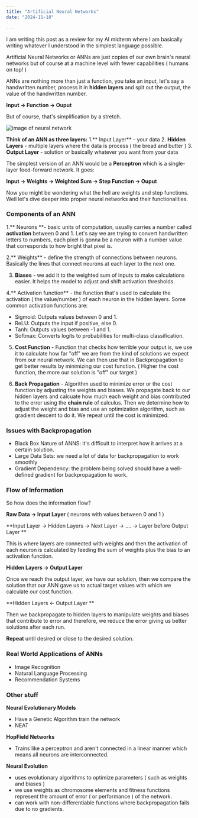 ```yaml
---
title: "Artificial Neural Networks"
date: "2024-11-18"

---
```


I am writing this post as a review for my AI midterm where I am basically writing whatever I understood in the simplest language 
possible.

Artificial Neural Networks or ANNs are just copies of our own brain's neural networks but of course at a machine level with fewer
capabilities ( humans on top! )

ANNs are nothing more than just a function, you take an input, let's say a handwritten number, process it in **hidden layers**
and spit out the output, the value of the handwritten number. 

**Input -> Function -> Ouput**

But of course, that's simplification by a stretch. 

![image of neural network](/neural.png)

**Think of an ANN as three layers:**
1.** Input Layer** - your data
2. **Hidden Layers** - multiple layers where the data is process ( the bread and butter )
3. **Output Layer** - solution or basically whatever you want from your data

The simplest version of an ANN would be a **Perceptron** which is a single-layer feed-forward network. It goes:

**Input -> Weights -> Weighted Sum -> Step Function -> Ouput**

Now you might be wondering what the hell are weights and step functions. Well let's dive deeper into proper neural networks
and their functionalities. 

### Components of an ANN

1.** Neurons **- basic units of computation, usually carries a number called **activation** between 0 and 1. Let's say we are trying to convert handwritten
letters to numbers, each pixel is gonna be a neuron with a number value that corresponds to how bright that pixel is. 

2.** Weights** - define the strength of connections between neurons. Basically the lines that connect neurons
at each layer to the next one. 

3. **Biases** - we add it to the weighted sum of inputs to make calculations easier. It helps the model to adjust and shift activation thresholds.

4.** Activation function** - the function that's used to calculate the activation ( the value/number ) of each neuron in the hidden layers. Some
common activation functions are:
  - Sigmoid: Outputs values between 0 and 1.
  - ReLU: Outputs the input if positive, else 0.
  - Tanh: Outputs values between -1 and 1.
  - Softmax: Converts logits to probabilities for multi-class classification.

5. **Cost Function** - Function that checks how terrible your output is, we use it to calculate how far "off" we are from the
kind of solutions we expect from our neural network. We can then use that in Backpropagation to get better results by minimizing
our cost function. ( Higher the cost function, the more our solution is "off" our target )

6. **Back Propagation** - Algorithm used to minimize error or the cost function by adjusting the weights and biases. We propagate back
to our hidden layers and calcuate how much each weight and bias contributed to the error using the **chain rule** of calculus. Then 
we determine how to adjust the weight and bias and use an optimization algorithm, such as gradient descent to do it. We repeat until
the cost is minimized. 

### Issues with Backpropagation

- Black Box Nature of ANNS: it's difficult to interpret how it arrives at a certain solution. 
- Large Data Sets: we need a lot of data for backpropagation to work smoothly
- Gradient Dependency: the problem being solved should have a well-defined gradient for backpropagation to work. 

### Flow of Information

So how does the information flow?

**Raw Data -> Input Layer** ( neurons with values between 0 and 1 )

**Input Layer -> Hidden Layers -> Next Layer -> .... -> Layer before Output Layer **

This is where layers are connected with weights and then the activation of each neuron 
is calculated by feeding the sum of weights plus the bias to an activation function. 

**Hidden Layers -> Output Layer**

Once we reach the output layer, we have our solution, then we compare the solution that our ANN 
gave us to actual target values with which we calculate our cost function. 

**Hidden Layers <- Output Layer **

Then we backpropagate to hidden layers to manipulate weights and biases that contribute to error and therefore, 
we reduce the error giving us better solutions after each run. 

**Repeat** until desired or close to the desired solution. 

### Real World Applications of ANNs

- Image Recognition
- Natural Language Processing
- Recommendation Systems 

### Other stuff

**Neural Evolutionary Models**
- Have a Genetic Algorithm train the network
- NEAT

**HopField Networks**
- Trains like a perceptron and aren't connected in a linear manner which means
all neurons are interconnected.

**Neural Evolution**
- uses evolutionary algorithms to optimize parameters ( such as weights and biases )
- we use weights as chromosome elements and fitness functions represent the amount of error ( or performance )
of the network. 
- can work with non-differentiable functions where backpropagation fails due to no gradients. 





